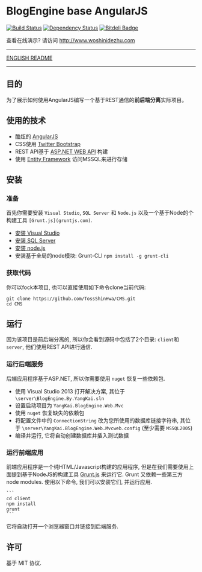 BlogEngine base AngularJS
===========
[![Build Status](https://api.travis-ci.org/TossShinHwa/CMS.png)](https://api.travis-ci.org/TossShinHwa/CMS)
[![Dependency Status](https://david-dm.org/ChrisWren/grunt-nodemon.png)](https://david-dm.org/TossShinHwa/CMS)
[![Bitdeli Badge](https://d2weczhvl823v0.cloudfront.net/TossShinHwa/cms/trend.png)](https://bitdeli.com/free "Bitdeli Badge")

查看在线演示? 请访问 http://www.woshinidezhu.com
***
[ENGLISH README](https://github.com/TossShinHwa/CMS/blob/master/README.md)
***

## 目的

为了展示如何使用AngularJS编写一个基于REST通信的**前后端分离**实际项目。

## 使用的技术

* 酷炫的 [AngularJS](http://www.angularjs.org/)
* CSS使用 [Twitter Bootstrap](http://getbootstrap.com/)
* REST API基于 [ASP.NET WEB API](http://www.asp.net/web-api/) 构建
* 使用 [Entity Framework](http://msdn.microsoft.com/en-us/data/ef.aspx) 访问MSSQL来进行存储


## 安装

### 准备

首先你需要安装 `Visual Studio`, `SQL Server` 和 `Node.js` 以及一个基于Node的个构建工具 `[Grunt.js](gruntjs.com)`.
* [安装 Visual Studio](http://www.visualstudio.com/)
* [安装 SQL Server](http://www.microsoft.com/en-us/sqlserver/default.aspx/)
* [安装 node.js](http://nodejs.org/download/)
* 安装基于全局的node模块: Grunt-CLI  ```npm install -g grunt-cli```

### 获取代码

你可以fock本项目, 也可以直接使用如下命令clone当前代码:

```
git clone https://github.com/TossShinHwa/CMS.git
cd CMS
```

## 运行

因为该项目是前后端分离的, 所以你会看到源码中包括了2个目录: `client`和`server`, 他们使用REST API进行通信.

### 运行后端服务

后端应用程序基于ASP.NET, 所以你需要使用 `nuget` 恢复一些依赖包.

* 使用 Visual Studio 2013 打开解决方案, 其位于 `\server\BlogEngine.By.YangKai.sln`
* 设置启动项目为 `YangKai.BlogEngine.Web.Mvc`
* 使用 `nuget` 恢复缺失的依赖包
* 将配置文件中的 `ConnectionString` 改为您所使用的数据库链接字符串, 其位于 `\server\YangKai.BlogEngine.Web.Mvcweb.config` (至少需要 `MSSQL2005`)
* 编译并运行, 它将自动创建数据库并插入测试数据

### 运行前端应用

前端应用程序是一个纯HTML/Javascript构建的应用程序, 但是在我们需要使用上面提到基于NodeJS的构建工具 [Grunt.js](gruntjs.com) 来运行它. Grunt 又依赖一些第三方 node modules. 使用以下命令, 我们可以安装它们, 并运行应用.

    ```
    cd client
    npm install
    grunt
    ```
    
它将自动打开一个浏览器窗口并链接到后端服务.

## 许可

基于 MIT  协议.
